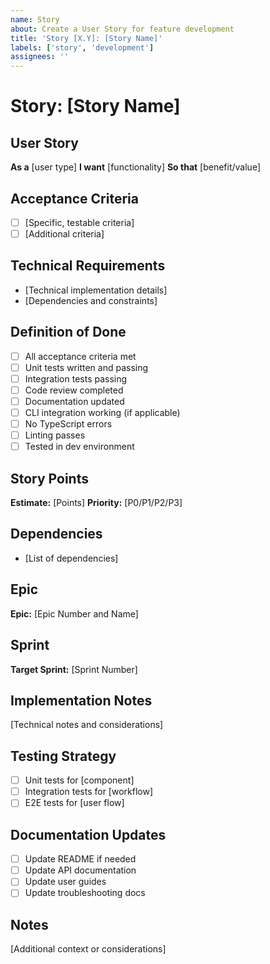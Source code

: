 ```yaml
---
name: Story
about: Create a User Story for feature development
title: 'Story [X.Y]: [Story Name]'
labels: ['story', 'development']
assignees: ''
---
```


# Story: [Story Name]

## User Story
**As a** [user type]
**I want** [functionality]
**So that** [benefit/value]

## Acceptance Criteria
- [ ] [Specific, testable criteria]
- [ ] [Additional criteria]

## Technical Requirements
- [Technical implementation details]
- [Dependencies and constraints]

## Definition of Done
- [ ] All acceptance criteria met
- [ ] Unit tests written and passing
- [ ] Integration tests passing
- [ ] Code review completed
- [ ] Documentation updated
- [ ] CLI integration working (if applicable)
- [ ] No TypeScript errors
- [ ] Linting passes
- [ ] Tested in dev environment

## Story Points
**Estimate:** [Points]
**Priority:** [P0/P1/P2/P3]

## Dependencies
- [List of dependencies]

## Epic
**Epic:** [Epic Number and Name]

## Sprint
**Target Sprint:** [Sprint Number]

## Implementation Notes
[Technical notes and considerations]

## Testing Strategy
- [ ] Unit tests for [component]
- [ ] Integration tests for [workflow]
- [ ] E2E tests for [user flow]

## Documentation Updates
- [ ] Update README if needed
- [ ] Update API documentation
- [ ] Update user guides
- [ ] Update troubleshooting docs

## Notes
[Additional context or considerations] 